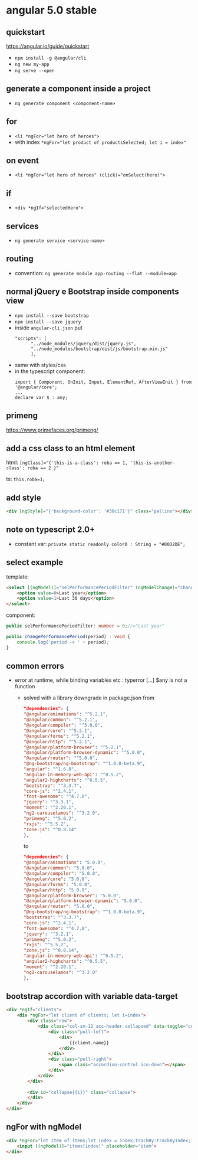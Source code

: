 # angular 5.0 stable

## quickstart

https://angular.io/guide/quickstart

+ ```npm install -g @angular/cli```
+ ```ng new my-app```
+ ```ng serve --open```

## generate a component inside a project

+ ```ng generate component <component-name>```

## for

+ ```<li *ngFor="let hero of heroes">```
+ with index ```*ngFor="let product of productsSelected; let i = index"```

## on event

+ ```<li *ngFor="let hero of heroes" (click)="onSelect(hero)">```

## if

+ ```<div *ngIf="selectedHero">```

## services

+ ```ng generate service <service-name>```

## routing

+ convention: ```ng generate module app-routing --flat --module=app```

## normal jQuery e Bootstrap inside components view

+ ```npm install --save bootstrap```
+ ```npm install --save jquery```
+ inside ```angular-cli.json``` put 
  ```
  "scripts": [
		"../node_modules/jquery/dist/jquery.js",
		"../node_modules/bootstrap/dist/js/bootstrap.min.js"
		],
  ```
+ same with styles/css
+ in the typescript component:
  ```
  import { Component, OnInit, Input, ElementRef, AfterViewInit } from '@angular/core';
  ...
  declare var $ : any;
  ```
## primeng

https://www.primefaces.org/primeng/

## add a css class to an html element

html: ```[ngClass]="{'this-is-a-class': roba == 1, 'this-is-another-class': roba == 2 }"```

ts: ```this.roba=1;```

## add style

  ```html
  <div [ngStyle]="{'background-color': '#30c171'}" class="pallino"></div>
  ```

## note on typescript 2.0+

+ constant var: ```private static readonly color0 : String = "#00D2DE";```

## select example

template:

```html
<select [(ngModel)]="selPerformancePeriodFilter" (ngModelChange)="changePerformancePeriod(selPerformancePeriodFilter)">
	<option value=0>Last year</option>
	<option value=1>Last 30 days</option>
</select>
```

component:

```typescript
public selPerformancePeriodFilter: number = 0;//="Last year"

public changePerformancePeriod(period) : void {
	console.log('period -> ' + period);
}
```
## common errors

+ error at runtime, while binding variables etc : typerror \[...\] $any is not a function
  + solved with a library downgrade in package.json
    from
    
    ```json
    "dependencies": {
    "@angular/animations": "^5.2.1",
    "@angular/common": "^5.2.1",
    "@angular/compiler": "^5.0.0",
    "@angular/core": "^5.2.1",
    "@angular/forms": "^5.2.1",
    "@angular/http": "^5.2.1",
    "@angular/platform-browser": "^5.2.1",
    "@angular/platform-browser-dynamic": "^5.0.0",
    "@angular/router": "^5.0.0",
    "@ng-bootstrap/ng-bootstrap": "^1.0.0-beta.9",
    "angular": "^1.6.8",
    "angular-in-memory-web-api": "^0.5.2",
    "angular2-highcharts": "^0.5.5",
    "bootstrap": "^3.3.7",
    "core-js": "^2.4.1",
    "font-awesome": "^4.7.0",
    "jquery": "^3.3.1",
    "moment": "^2.20.1",
    "ng2-carouselamos": "^3.2.0",
    "primeng": "^5.0.2",
    "rxjs": "^5.5.2",
    "zone.js": "^0.8.14"
    },
    ```
  
    to
    ```json
    "dependencies": {
    "@angular/animations": "5.0.0",
    "@angular/common": "5.0.0",
    "@angular/compiler": "5.0.0",
    "@angular/core": "5.0.0",
    "@angular/forms": "5.0.0",
    "@angular/http": "5.0.0",
    "@angular/platform-browser": "5.0.0",
    "@angular/platform-browser-dynamic": "5.0.0",
    "@angular/router": "5.0.0",
    "@ng-bootstrap/ng-bootstrap": "^1.0.0-beta.9",
    "bootstrap": "^3.3.7",
    "core-js": "^2.4.1",
    "font-awesome": "^4.7.0",
    "jquery": "^3.2.1",
    "primeng": "^5.0.2",
    "rxjs": "^5.5.2",
    "zone.js": "^0.8.14",
    "angular-in-memory-web-api": "^0.5.2",
    "angular2-highcharts": "^0.5.5",
    "moment": "^2.20.1",
    "ng2-carouselamos": "^3.2.0"
    },
    ```
## bootstrap accordion with variable data-target

```html
<div *ngIf="clients">
	<div *ngFor="let client of clients; let i=index">
		<div class="row">
			<div class="col-sm-12 acc-header collapsed" data-toggle="collapse" [attr.data-target]="'#collapse' + i">
				<div class="pull-left">
					<div>
						{{client.name}}
					</div>
				</div>
				<div class="pull-right">
					<span class="accordion-control ico-down"></span>
				</div>
			</div>
		</div>
		
		<div id="collapse{{i}}" class="collapse">
		</div>
	</div>
</div>
```

## ngFor with ngModel

```html
<div *ngFor="let item of items;let index = index;trackBy:trackByIndex;">
	<input [(ngModel)]="items[index]" placeholder="item">
</div>
```
